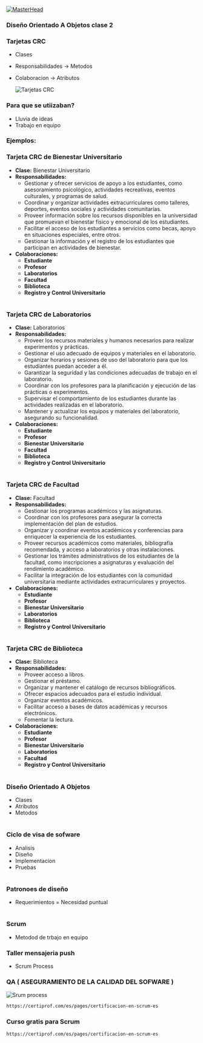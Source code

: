 [![MasterHead](https://bestarion.com/wp-content/uploads/2021/02/DEVLOPER.jpg)](https://breynersmartinez.github.io/Portfolio-Breiner-Martinez-Mu-oz-Inglish.github.io/)
### Diseño Orientado A Objetos clase 2

### Tarjetas  CRC
- Clases
- Responsabilidades -> Metodos 
- Colaboracion -> Atributos
  
  ![Tarjetas CRC ](https://th.bing.com/th/id/R.ed2044a5e072431bce3dc10ac5c9189b?rik=GxzkPVwlORUtmg&riu=http%3a%2f%2f2.bp.blogspot.com%2f-oITqfrcYx7I%2fToTf0G3l-aI%2fAAAAAAAAACo%2f4JwbeFwZDDk%2fs400%2fcrc.png&ehk=EveCtd0fdPFZXLqGjoU88X5RKwHHScFYHjxA8wnA2Xk%3d&risl=&pid=ImgRaw&r=0)

### Para que se utiizaban?
- Lluvia de ideas
- Trabajo en equipo

### Ejemplos:

### **Tarjeta CRC de Bienestar Universitario**

- **Clase:** Bienestar Universitario
- **Responsabilidades:**
  - Gestionar y ofrecer servicios de apoyo a los estudiantes, como asesoramiento psicológico, actividades recreativas, eventos culturales, y programas de salud.
  - Coordinar y organizar actividades extracurriculares como talleres, deportes, eventos sociales y actividades comunitarias.
  - Proveer información sobre los recursos disponibles en la universidad que promuevan el bienestar físico y emocional de los estudiantes.
  - Facilitar el acceso de los estudiantes a servicios como becas, apoyo en situaciones especiales, entre otros.
  - Gestionar la información y el registro de los estudiantes que participan en actividades de bienestar.
- **Colaboraciones:**
  - **Estudiante** 
  - **Profesor**
  - **Laboratorios** 
  - **Facultad** 
  - **Biblioteca** 
  - **Registro y Control Universitario** 

#

### **Tarjeta CRC de Laboratorios**

- **Clase:** Laboratorios
- **Responsabilidades:**
  - Proveer los recursos materiales y humanos necesarios para realizar experimentos y prácticas.
  - Gestionar el uso adecuado de equipos y materiales en el laboratorio.
  - Organizar horarios y sesiones de uso del laboratorio para que los estudiantes puedan acceder a él.
  - Garantizar la seguridad y las condiciones adecuadas de trabajo en el laboratorio.
  - Coordinar con los profesores para la planificación y ejecución de las prácticas o experimentos.
  - Supervisar el comportamiento de los estudiantes durante las actividades realizadas en el laboratorio.
  - Mantener y actualizar los equipos y materiales del laboratorio, asegurando su funcionalidad.
- **Colaboraciones:**
  - **Estudiante** 
  - **Profesor** 
  - **Bienestar Universitario** 
  - **Facultad** 
  - **Biblioteca** 
  - **Registro y Control Universitario** 



#


### **Tarjeta CRC de Facultad**

- **Clase:** Facultad
- **Responsabilidades:**
  - Gestionar los programas académicos y las asignaturas.
  - Coordinar con los profesores para asegurar la correcta implementación del plan de estudios.
  - Organizar y coordinar eventos académicos y conferencias para enriquecer la experiencia de los estudiantes.
  - Proveer recursos académicos como materiales, bibliografía recomendada, y acceso a laboratorios y otras instalaciones.
  - Gestionar los trámites administrativos de los estudiantes de la facultad, como inscripciones a asignaturas y evaluación del rendimiento académico.
  - Facilitar la integración de los estudiantes con la comunidad universitaria mediante actividades extracurriculares y proyectos.
- **Colaboraciones:**
  - **Estudiante** 
  - **Profesor** 
  - **Bienestar Universitario** 
  - **Laboratorios** 
  - **Biblioteca** 
  - **Registro y Control Universitario** 

#


### **Tarjeta CRC de Biblioteca**

- **Clase:** Biblioteca
- **Responsabilidades:**
  - Proveer acceso a libros.
  - Gestionar el préstamo. 
  - Organizar y mantener el catálogo de recursos bibliográficos.
  - Ofrecer espacios adecuados para el estudio individual.
  - Organizar eventos académicos.
  - Facilitar acceso a bases de datos académicas y recursos electrónicos.
  - Fomentar la lectura.
- **Colaboraciones:**
  - **Estudiante** 
  - **Profesor** 
  - **Bienestar Universitario**
  - **Laboratorios** 
  - **Facultad** 
  - **Registro y Control Universitario**




#


 ### Diseño Orientado A Objetos
- Clases
- Atributos
- Metodos
  
#
### Ciclo de visa de sofware 
- Analisis
- Diseño
- Implementacion
- Pruebas
#
### Patronoes de diseño

- Requerimientos = Necesidad puntual

#
### Scrum  
- Metodod de trbajo en equipo
### Taller mensajeria push
- Scrum Process
### QA ( ASEGURAMIENTO DE LA CALIDAD DEL SOFWARE  )
  
![Srum process](https://ntsprint.com/wp-content/uploads/2024/01/Scrum-Process_Articulo_Semana-32_2022_1-2048x1024-1.jpg)
<!-- Codigo -->
 ```sh
https://certiprof.com/es/pages/certificacion-en-scrum-es
 ```
### Curso gratis para Scrum 

<!-- Codigo -->
 ```sh
https://certiprof.com/es/pages/certificacion-en-scrum-es
 ```
#
###
<!-- Codigo -->
 ```sh

 ```
#









